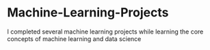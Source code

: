 # Machine-Learning-Projects
I completed several machine learning projects while learning the core concepts of machine learning and data science
